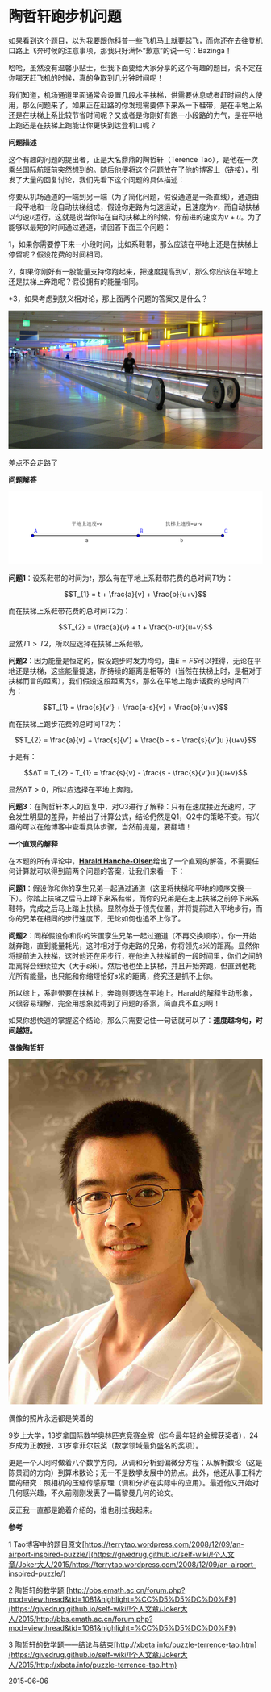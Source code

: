 # 陶哲轩跑步机问题


如果看到这个题目，以为我要跟你科普一些飞机马上就要起飞，而你还在去往登机口路上飞奔时候的注意事项，那我只好满怀“歉意”的说一句：Bazinga！

哈哈，虽然没有温馨小贴士，但我下面要给大家分享的这个有趣的题目，说不定在你哪天赶飞机的时候，真的争取到几分钟时间呢！

我们知道，机场通道里面通常会设置几段水平扶梯，供需要休息或者赶时间的人使用，那么问题来了，如果正在赶路的你发现需要停下来系一下鞋带，是在平地上系还是在扶梯上系比较节省时间呢？又或者是你刚好有跑一小段路的力气，是在平地上跑还是在扶梯上跑能让你更快到达登机口呢？

**问题描述**

这个有趣的问题的提出者，正是大名鼎鼎的陶哲轩（Terence Tao），是他在一次乘坐国际航班前突然想到的。随后他便将这个问题放在了他的博客上（[链接](https://givedrug.github.io/self-wiki/!个人文章/Joker大人/2015/https://terrytao.wordpress.com/2008/12/09/an-airport-inspired-puzzle/)），引发了大量的回复讨论，我们先看下这个问题的具体描述：

你要从机场通道的一端到另一端（为了简化问题，假设通道是一条直线），通道由一段平地和一段自动扶梯组成，假设你走路为匀速运动，且速度为$v$，而自动扶梯以匀速$u$运行，这就是说当你站在自动扶梯上的时候，你前进的速度为$v+u$。为了能够以最短的时间通过通道，请回答下面三个问题：

1，如果你需要停下来一小段时间，比如系鞋带，那么应该在平地上还是在扶梯上停留呢？假设花费的时间相同。

2，如果你刚好有一股能量支持你跑起来，把速度提高到$v’$，那么你应该在平地上还是扶梯上奔跑呢？假设拥有的能量相同。

\*3，如果考虑到狭义相对论，那上面两个问题的答案又是什么？

![](assets/陶哲轩跑步机问题/2015060601.jpg)

差点不会走路了

**问题解答**

![](assets/陶哲轩跑步机问题/2016060603.png)

**问题1**：设系鞋带的时间为$t$，那么有在平地上系鞋带花费的总时间$T1$为：

$$T_{1} = t + \frac{a}{v} + \frac{b}{u+v}$$

而在扶梯上系鞋带花费的总时间$T2$为：

$$T_{2} = \frac{a}{v} + t + \frac{b-ut}{u+v}$$

显然$T1>T2$，所以应选择在扶梯上系鞋带。

**问题2**：因为能量是恒定的，假设跑步时发力均匀，由$E=FS$可以推得，无论在平地还是扶梯，这些能量提速，所持续的距离是相等的（当然在扶梯上时，是相对于扶梯而言的距离），我们假设这段距离为$s$，那么在平地上跑步话费的总时间$T1$为：

$$T_{1} = \frac{s}{v'} + \frac{a-s}{v} + \frac{b}{u+v}$$

而在扶梯上跑步花费的总时间$T2$为：

$$T_{2} = \frac{a}{v} + \frac{s}{v'} + \frac{b - s - \frac{s}{v'}u }{u+v}$$

于是有：

$$∆T = T_{2} - T_{1} = \frac{s}{v} - \frac{s - \frac{s}{v'}u }{u+v}$$

显然$∆T>0$，所以应选择在平地上奔跑。

**问题3**：在陶哲轩本人的回复中，对Q3进行了解释：只有在速度接近光速时，才会发生明显的差异，并给出了计算公式，结论仍然是Q1，Q2中的策略不变。有兴趣的可以在他博客中查看具体步骤，当然前提是，要翻墙！

**一个直观的解释**

在本题的所有评论中，[**Harald Hanche-Olsen**](https://givedrug.github.io/self-wiki/!个人文章/Joker大人/2015/http://www.math.ntnu.no/~hanche/)给出了一个直观的解答，不需要任何计算就可以得到前两个问题的答案，让我们来看一下：

**问题1**：假设你和你的孪生兄弟一起通过通道（这里将扶梯和平地的顺序交换一下）。你踏上扶梯之后马上蹲下来系鞋带，而你的兄弟是在走上扶梯之前停下来系鞋带，完成之后马上踏上扶梯。显然你处于领先位置，并将提前进入平地步行，而你的兄弟在相同的步行速度下，无论如何也追不上你了。

**问题2**：同样假设你和你的笨蛋孪生兄弟一起过通道（不再交换顺序）。你一开始就奔跑，直到能量耗光，这时相对于你走路的兄弟，你将领先$s$米的距离。显然你将提前进入扶梯，这时他还在用步行，在他进入扶梯前的一段时间里，你们之间的距离将会继续拉大（大于$s$米）。然后他也坐上扶梯，并且开始奔跑，但直到他耗光所有能量，也只能和你缩短恰好$s$米的距离，终究还是抓不上你。

所以综上，系鞋带要在扶梯上，奔跑则要选在平地上。Harald的解释生动形象，又很容易理解，完全用想象就得到了问题的答案，简直兵不血刃啊！

如果你想快速的掌握这个结论，那么只需要记住一句话就可以了：**速度越均匀，时间越短。**


**偶像陶哲轩**

![](assets/陶哲轩跑步机问题/2015060602.jpg)

偶像的照片永远都是笑着的

9岁上大学，13岁拿国际数学奥林匹克竞赛金牌（迄今最年轻的金牌获奖者），24岁成为正教授，31岁拿菲尔兹奖（数学领域最负盛名的奖项）。

更是一个人同时做着八个数学方向，从调和分析到偏微分方程；从解析数论（这是陈景润的方向）到算术数论；无一不是数学发展中的热点。此外，他还从事工科方面的研究：照相机的压缩传感原理（调和分析在实际中的应用）。最近他又开始对几何感兴趣，不久前刚刚发表了一篇黎曼几何的论文。

反正我一直都是跪着介绍的，谁也别拉我起来。

**参考**

1 Tao博客中的题目原文[https://terrytao.wordpress.com/2008/12/09/an-airport-inspired-puzzle/](https://givedrug.github.io/self-wiki/!个人文章/Joker大人/2015/https://terrytao.wordpress.com/2008/12/09/an-airport-inspired-puzzle/)

2 陶哲轩的数学题 [http://bbs.emath.ac.cn/forum.php?mod=viewthread&tid=1081&highlight=%CC%D5%D5%DC%D0%F9](https://givedrug.github.io/self-wiki/!个人文章/Joker大人/2015/http://bbs.emath.ac.cn/forum.php?mod=viewthread&tid=1081&highlight=%CC%D5%D5%DC%D0%F9)

3 陶哲轩的数学题——结论与结束[http://xbeta.info/puzzle-terrence-tao.htm](https://givedrug.github.io/self-wiki/!个人文章/Joker大人/2015/http://xbeta.info/puzzle-terrence-tao.htm)

2015-06-06
